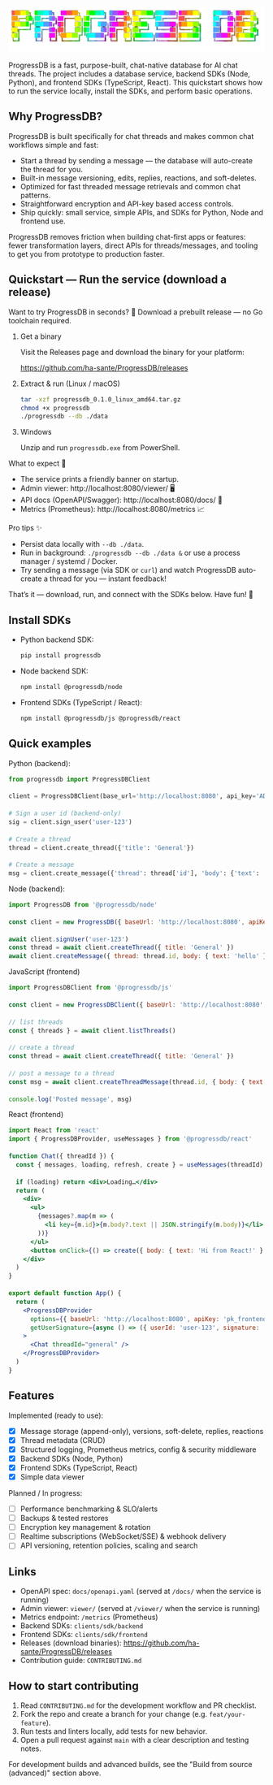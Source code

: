 
![ProgressDB Logo](/docs/logo-colors.png)

ProgressDB is a fast, purpose-built, chat-native database for AI chat threads. The project includes a database service, backend SDKs (Node, Python), and frontend SDKs (TypeScript, React). This quickstart shows how to run the service locally, install the SDKs, and perform basic operations.

## Why ProgressDB?

ProgressDB is built specifically for chat threads and makes common chat workflows simple and fast:

- Start a thread by sending a message — the database will auto-create the thread for you.
- Built-in message versioning, edits, replies, reactions, and soft-deletes.
- Optimized for fast threaded message retrievals and common chat patterns.
- Straightforward encryption and API-key based access controls.
- Ship quickly: small service, simple APIs, and SDKs for Python, Node and frontend use.

ProgressDB removes friction when building chat-first apps or features: fewer transformation layers, direct APIs for threads/messages, and tooling to get you from prototype to production faster.

## Quickstart — Run the service (download a release)

Want to try ProgressDB in seconds? 🚀 Download a prebuilt release — no Go toolchain required.

1) Get a binary

   Visit the Releases page and download the binary for your platform:

   https://github.com/ha-sante/ProgressDB/releases

2) Extract & run (Linux / macOS)

   ```sh
   tar -xzf progressdb_0.1.0_linux_amd64.tar.gz
   chmod +x progressdb
   ./progressdb --db ./data
   ```

3) Windows

   Unzip and run `progressdb.exe` from PowerShell.

What to expect 🎉

- The service prints a friendly banner on startup.
- Admin viewer: http://localhost:8080/viewer/ 🖥️
- API docs (OpenAPI/Swagger): http://localhost:8080/docs/ 📖
- Metrics (Prometheus): http://localhost:8080/metrics 📈

Pro tips ✨

- Persist data locally with `--db ./data`.
- Run in background: `./progressdb --db ./data &` or use a process manager / systemd / Docker.
- Try sending a message (via SDK or `curl`) and watch ProgressDB auto-create a thread for you — instant feedback!

That’s it — download, run, and connect with the SDKs below. Have fun! 🎉

## Install SDKs

- Python backend SDK:

  ```sh
  pip install progressdb
  ```

- Node backend SDK:

  ```sh
  npm install @progressdb/node
  ```

- Frontend SDKs (TypeScript / React):

  ```sh
  npm install @progressdb/js @progressdb/react
  ```

## Quick examples

Python (backend):

```py
from progressdb import ProgressDBClient

client = ProgressDBClient(base_url='http://localhost:8080', api_key='ADMIN_KEY')

# Sign a user id (backend-only)
sig = client.sign_user('user-123')

# Create a thread
thread = client.create_thread({'title': 'General'})

# Create a message
msg = client.create_message({'thread': thread['id'], 'body': {'text': 'hello'}})
```

Node (backend):

```js
import ProgressDB from '@progressdb/node'

const client = new ProgressDB({ baseUrl: 'http://localhost:8080', apiKey: process.env.PROGRESSDB_ADMIN_KEY })

await client.signUser('user-123')
const thread = await client.createThread({ title: 'General' })
await client.createMessage({ thread: thread.id, body: { text: 'hello' } })
```



JavaScript (frontend)

```js
import ProgressDBClient from '@progressdb/js'

const client = new ProgressDBClient({ baseUrl: 'http://localhost:8080', apiKey: 'pk_frontend' })

// list threads
const { threads } = await client.listThreads()

// create a thread
const thread = await client.createThread({ title: 'General' })

// post a message to a thread
const msg = await client.createThreadMessage(thread.id, { body: { text: 'Hello from the web!' } })

console.log('Posted message', msg)
```

React (frontend)

```jsx
import React from 'react'
import { ProgressDBProvider, useMessages } from '@progressdb/react'

function Chat({ threadId }) {
  const { messages, loading, refresh, create } = useMessages(threadId)

  if (loading) return <div>Loading…</div>
  return (
    <div>
      <ul>
        {messages?.map(m => (
          <li key={m.id}>{m.body?.text || JSON.stringify(m.body)}</li>
        ))}
      </ul>
      <button onClick={() => create({ body: { text: 'Hi from React!' } })}>Send</button>
    </div>
  )
}

export default function App() {
  return (
    <ProgressDBProvider
      options={{ baseUrl: 'http://localhost:8080', apiKey: 'pk_frontend' }}
      getUserSignature={async () => ({ userId: 'user-123', signature: 'sig-placeholder' })}
    >
      <Chat threadId="general" />
    </ProgressDBProvider>
  )
}
```

## Features

Implemented (ready to use):

- [x] Message storage (append-only), versions, soft-delete, replies, reactions
- [x] Thread metadata (CRUD)
- [x] Structured logging, Prometheus metrics, config & security middleware
- [x] Backend SDKs (Node, Python)
- [x] Frontend SDKs (TypeScript, React)
- [x] Simple data viewer

Planned / In progress:

- [ ] Performance benchmarking & SLO/alerts
- [ ] Backups & tested restores
- [ ] Encryption key management & rotation
- [ ] Realtime subscriptions (WebSocket/SSE) & webhook delivery
- [ ] API versioning, retention policies, scaling and search

## Links

- OpenAPI spec: `docs/openapi.yaml` (served at `/docs/` when the service is running)
- Admin viewer: `viewer/` (served at `/viewer/` when the service is running)
- Metrics endpoint: `/metrics` (Prometheus)
- Backend SDKs: `clients/sdk/backend`
- Frontend SDKs: `clients/sdk/frontend`
- Releases (download binaries): https://github.com/ha-sante/ProgressDB/releases
- Contribution guide: `CONTRIBUTING.md`

## How to start contributing

1. Read `CONTRIBUTING.md` for the development workflow and PR checklist.
2. Fork the repo and create a branch for your change (e.g. `feat/your-feature`).
3. Run tests and linters locally, add tests for new behavior.
4. Open a pull request against `main` with a clear description and testing notes.

For development builds and advanced builds, see the "Build from source (advanced)" section above.

